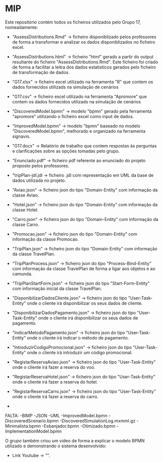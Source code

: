 # MIP
Este repositório contém todos os ficheiros utilizados pelo Grupo 17, nomeadamente:

- "AssessDistributions.Rmd" -> ficheiro disponiblizado pelos professores de forma a transformar e analizar os dados disponiblizados no ficheiro excel.
- "AssessDistributions.html" -> ficheiro "html" gerado a partir do output resultante do ficheiro "AssessDistributions.Rmd". Este ficheiro foi criado de forma a facilitar a leitra dos dados estatisticos gerados pelo ficheiro de transformação de dados.
- "G17.xlsx" -> ficheiro excel utilizado na ferramenta "R" que contem os dados fornecidos utilizads na simulação de cenários
- "G17.csv" -> ficheiro excel utilizado na ferramenta "Apromore" que contem os dados fornecidos utilizads na simulação de cenários
- "DiscoveredModel.bpmn" -> modelo "bpmn" gerado pela ferramenta "apromore" utilizando o ficheiro excel como input de dados.
- "ImprovedModel.bpmn" -> modelo "bpmn" baseado no modelo "DiscoveredModel.bpmn", melhorado e organizado na ferramenta signavio.
- "G17.docx" -> Relatório de trabalho que contem respostas às perguntas e clarificações sobre as opções tomadas pelo grupo.
- "Enunciado.pdf" -> ficheiro pdf referente ao enunciado do projeto proposto pelos professores.
- "tripPlan-jdl.jdl -> ficheiro .jdl com representação em UML da base de dados utilizada no projeto.

- "Aviao.json" -> ficheiro json do tipo "Domain-Entity" com informação da classe Aviao.
- "Hotel.json" -> ficheiro json do tipo "Domain-Entity" com informação da classe Hotel.
- "Carro.json" -> ficheiro json do tipo "Domain-Entity" com informação da classe Carro.
- "Promocao.json" -> ficheiro json do tipo "Domain-Entity" com informação da classe Promocao.
- "TripPlan.json" -> ficheiro json do tipo "Domain-Entity" com informação da classe TravelPlan.
- "TripPlanProcess.json" -> ficheiro json do tipo "Process-Bind-Entity" com informação da classe TravelPlan de forma a ligar aos objetos e ao camunda.
- "TripPlanStartForm.json" -> ficheiro json do tipo "Start-Form-Entity" com informação inicial da classe TravelPlan.
- "DisponibilizarDadosCliente.json" -> ficheiro json do tipo "User-Task-Entity" onde o cliente irá disponibilizar os seus dados de cliente.
- "DisponibilizarDadosPagamento.json" -> ficheiro json do tipo "User-Task-Entity" onde o cliente irá disponibilizar os seus dados de pagamento.
- "IndicarMetodoPagamento.json" -> ficheiro json do tipo "User-Task-Entity" onde o cliente irá indicar o método de pagamento.
- "IntroduzirCodigoPromocional.json" -> ficheiro json do tipo "User-Task-Entity" onde o cliente irá introduzir um código promocional.
- "RegistarReservaAviao.json" -> ficheiro json do tipo "User-Task-Entity" onde o cliente irá fazer a reserva do voo.
- "RegistarReservaHotel.json" -> ficheiro json do tipo "User-Task-Entity" onde o cliente irá fazer a reserva do hotel.
- "RegistarReservaCarro.json" -> ficheiro json do tipo "User-Task-Entity" onde o cliente irá fazer a reserva do carro.
- 


FALTA:
-BIMP
-JSON
-UML
-ImprovedModel.bpmn
-DiscoveredScenario.bpmn
-DiscoveredSimulationLog.mxmml.gz
-Minimalista.bpmn
-Esbanjador.bpmn
-Otimizado.bpmn
-ImplementationModel.bpmn

O grupo também criou um video de forma a explicar o modelo BPMN utilizado e demonstrando o sistema desenvolvido:
- Link Youtube -> "".
